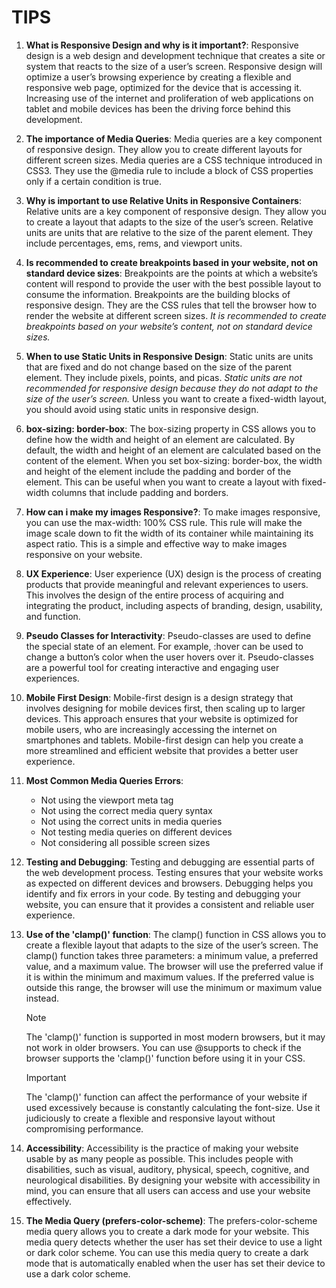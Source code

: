 # TIPS 

1. **What is Responsive Design and why is it important?**: Responsive design is a web design and development technique that creates a site or system that reacts to the size of a user’s screen. Responsive design will optimize a user’s browsing experience by creating a flexible and responsive web page, optimized for the device that is accessing it. Increasing use of the internet and proliferation of web applications on tablet and mobile devices has been the driving force behind this development.

2. **The importance of Media Queries**: Media queries are a key component of responsive design. They allow you to create different layouts for different screen sizes. Media queries are a CSS technique introduced in CSS3. They use the @media rule to include a block of CSS properties only if a certain condition is true.

3. **Why is important to use Relative Units in Responsive Containers**: Relative units are a key component of responsive design. They allow you to create a layout that adapts to the size of the user’s screen. Relative units are units that are relative to the size of the parent element. They include percentages, ems, rems, and viewport units.

4. **Is recommended to create breakpoints based in your website, not on standard device sizes**: Breakpoints are the points at which a website’s content will respond to provide the user with the best possible layout to consume the information. Breakpoints are the building blocks of responsive design. They are the CSS rules that tell the browser how to render the website at different screen sizes. *It is recommended to create breakpoints based on your website’s content, not on standard device sizes.*

5. **When to use Static Units in Responsive Design**: Static units are units that are fixed and do not change based on the size of the parent element. They include pixels, points, and picas. *Static units are not recommended for responsive design because they do not adapt to the size of the user’s screen.* Unless you want to create a fixed-width layout, you should avoid using static units in responsive design.

6. **box-sizing: border-box**: The box-sizing property in CSS allows you to define how the width and height of an element are calculated. By default, the width and height of an element are calculated based on the content of the element. When you set box-sizing: border-box, the width and height of the element include the padding and border of the element. This can be useful when you want to create a layout with fixed-width columns that include padding and borders.

7. **How can i make my images Responsive?**: To make images responsive, you can use the max-width: 100% CSS rule. This rule will make the image scale down to fit the width of its container while maintaining its aspect ratio. This is a simple and effective way to make images responsive on your website.

8. **UX Experience**: User experience (UX) design is the process of creating products that provide meaningful and relevant experiences to users. This involves the design of the entire process of acquiring and integrating the product, including aspects of branding, design, usability, and function.

9. **Pseudo Classes for Interactivity**: Pseudo-classes are used to define the special state of an element. For example, :hover can be used to change a button’s color when the user hovers over it. Pseudo-classes are a powerful tool for creating interactive and engaging user experiences.

10. **Mobile First Design**: Mobile-first design is a design strategy that involves designing for mobile devices first, then scaling up to larger devices. This approach ensures that your website is optimized for mobile users, who are increasingly accessing the internet on smartphones and tablets. Mobile-first design can help you create a more streamlined and efficient website that provides a better user experience.

11. **Most Common Media Queries Errors**:
    - Not using the viewport meta tag
    - Not using the correct media query syntax
    - Not using the correct units in media queries
    - Not testing media queries on different devices
    - Not considering all possible screen sizes

12. **Testing and Debugging**: Testing and debugging are essential parts of the web development process. Testing ensures that your website works as expected on different devices and browsers. Debugging helps you identify and fix errors in your code. By testing and debugging your website, you can ensure that it provides a consistent and reliable user experience.

13. **Use of the 'clamp()' function**: The clamp() function in CSS allows you to create a flexible layout that adapts to the size of the user’s screen. The clamp() function takes three parameters: a minimum value, a preferred value, and a maximum value. The browser will use the preferred value if it is within the minimum and maximum values. If the preferred value is outside this range, the browser will use the minimum or maximum value instead.
    >[!NOTE] 
    >The 'clamp()' function is supported in most modern browsers, but it may not work in older browsers. You can use @supports to check if the browser supports the 'clamp()' function before using it in your CSS.

    >[!IMPORTANT] 
    >The 'clamp()' function can affect the performance of your website if used excessively because is constantly calculating the font-size. Use it judiciously to create a flexible and responsive layout without compromising performance.

14. **Accessibility**: Accessibility is the practice of making your website usable by as many people as possible. This includes people with disabilities, such as visual, auditory, physical, speech, cognitive, and neurological disabilities. By designing your website with accessibility in mind, you can ensure that all users can access and use your website effectively.

15. **The Media Query (prefers-color-scheme)**: The prefers-color-scheme media query allows you to create a dark mode for your website. This media query detects whether the user has set their device to use a light or dark color scheme. You can use this media query to create a dark mode that is automatically enabled when the user has set their device to use a dark color scheme.